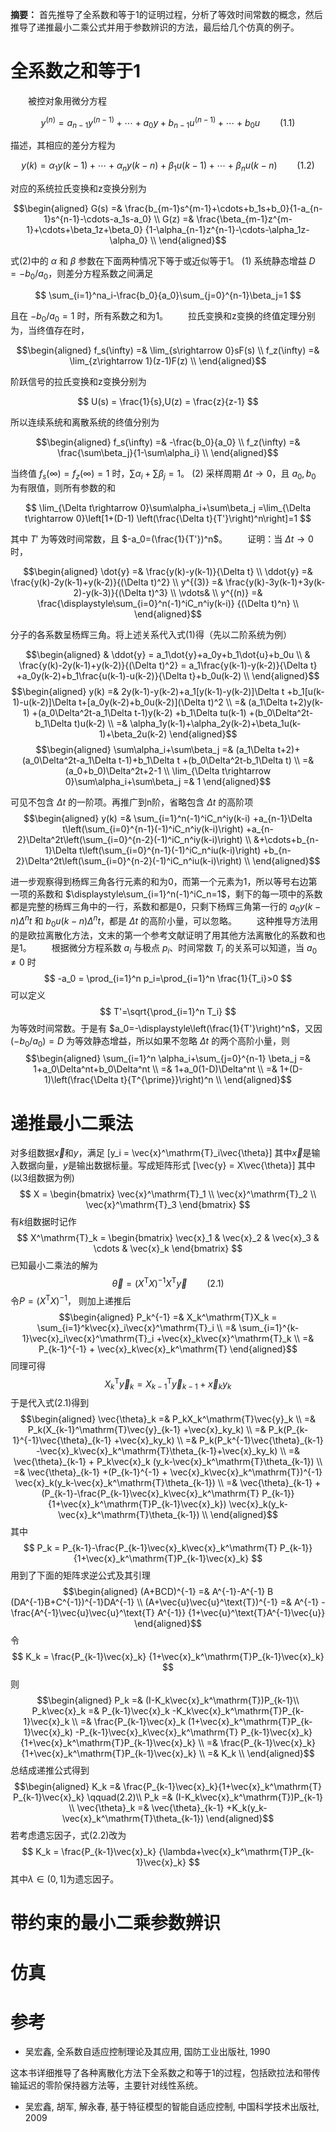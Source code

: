 **摘要：** 首先推导了全系数和等于1的证明过程，分析了等效时间常数的概念，然后推导了递推最小二乘公式并用于参数辨识的方法，最后给几个仿真的例子。
# 全系数之和等于1
&emsp;&emsp;被控对象用微分方程

$$ y^{(n)}=a_{n-1}y^{(n-1)}+\cdots+a_0y+b_{n-1}u^{(n-1)}+\cdots+b_0u\qquad(1.1) $$

描述，其相应的差分方程为

$$ y(k)=\alpha_1y(k-1)+\cdots+\alpha_ny(k-n)
+\beta_1u(k-1)+\cdots+\beta_nu(k-n)\qquad(1.2) $$

对应的系统拉氏变换和z变换分别为

$$\begin{aligned}
G(s) =& \frac{b_{m-1}s^{m-1}+\cdots+b_1s+b_0}{1-a_{n-1}s^{n-1}-\cdots-a_1s-a_0} \\
G(z) =& \frac{\beta_{m-1}z^{m-1}+\cdots+\beta_1z+\beta_0}
{1-\alpha_{n-1}z^{n-1}-\cdots-\alpha_1z-\alpha_0} \\
\end{aligned}$$

式(2)中的 $\alpha$ 和 $\beta$ 参数在下面两种情况下等于或近似等于1。
(1) 系统静态增益 $D=-b_0/a_0$，则差分方程系数之间满足

$$ \sum_{i=1}^na_i-\frac{b_0}{a_0}\sum_{j=0}^{n-1}\beta_j=1 $$

且在 $-b_0/a_0=1$ 时，所有系数之和为1。
&emsp;&emsp;拉氏变换和z变换的终值定理分别为，当终值存在时，

$$\begin{aligned}
f_s(\infty) =& \lim_{s\rightarrow 0}sF(s) \\
f_z(\infty) =& \lim_{z\rightarrow 1}(z-1)F(z) \\
\end{aligned}$$

阶跃信号的拉氏变换和z变换分别为

$$ U(s) = \frac{1}{s},U(z) = \frac{z}{z-1} $$

所以连续系统和离散系统的终值分别为

$$\begin{aligned}
f_s(\infty) =& -\frac{b_0}{a_0} \\
f_z(\infty) =& \frac{\sum\beta_j}{1-\sum\alpha_i} \\
\end{aligned}$$

当终值 $f_s(\infty)=f_z(\infty)=1$ 时，$\sum\alpha_i+\sum\beta_j=1$。
(2) 采样周期 $\Delta t\rightarrow 0$，且 $a_0,b_0$ 为有限值，则所有参数的和

$$
\lim_{\Delta t\rightarrow 0}\sum\alpha_i+\sum\beta_j
=\lim_{\Delta t\rightarrow 0}\left[1+(D-1)
\left(\frac{\Delta t}{T'}\right)^n\right]=1
$$

其中 $T'$ 为等效时间常数，且 $-a_0=(\frac{1}{T'})^n$。
&emsp;&emsp;证明：当 $\Delta t\rightarrow 0$ 时，

$$\begin{aligned}
\dot{y} =& \frac{y(k)-y(k-1)}{\Delta t} \\
\ddot{y} =& \frac{y(k)-2y(k-1)+y(k-2)}{(\Delta t)^2} \\
y^{(3)} =& \frac{y(k)-3y(k-1)+3y(k-2)-y(k-3)}{(\Delta t)^3} \\
\vdots& \\
y^{(n)} =& \frac{\displaystyle\sum_{i=0}^n(-1)^iC_n^iy(k-i)}
{(\Delta t)^n} \\
\end{aligned}$$

分子的各系数呈杨辉三角。将上述关系代入式(1)得（先以二阶系统为例）

$$\begin{aligned}
& \ddot{y} = a_1\dot{y}+a_0y+b_1\dot{u}+b_0u \\
& \frac{y(k)-2y(k-1)+y(k-2)}{(\Delta t)^2} = a_1\frac{y(k-1)-y(k-2)}{\Delta t}
+a_0y(k-2)+b_1\frac{u(k-1)-u(k-2)}{\Delta t}+b_0u(k-2) \\
\end{aligned}$$
$$\begin{aligned}
y(k) =& 2y(k-1)-y(k-2)+a_1[y(k-1)-y(k-2)]\Delta t
+b_1[u(k-1)-u(k-2)]\Delta t+[a_0y(k-2)+b_0u(k-2)](\Delta t)^2 \\
=& (a_1\Delta t+2)y(k-1) +(a_0\Delta^2t-a_1\Delta t-1)y(k-2)
+b_1\Delta tu(k-1) +(b_0\Delta^2t-b_1\Delta t)u(k-2) \\
=& \alpha_1y(k-1)+\alpha_2y(k-2)+\beta_1u(k-1)+\beta_2u(k-2)
\end{aligned}$$
$$\begin{aligned}
\sum\alpha_i+\sum\beta_j
=& (a_1\Delta t+2)+(a_0\Delta^2t-a_1\Delta t-1)+b_1\Delta t
+(b_0\Delta^2t-b_1\Delta t) \\
=& (a_0+b_0)\Delta^2t+2-1 \\
\lim_{\Delta t\rightarrow 0}\sum\alpha_i+\sum\beta_j =& 1
\end{aligned}$$


可见不包含 $\Delta t$ 的一阶项。再推广到n阶，省略包含 $\Delta t$ 的高阶项
$$\begin{aligned}
y(k) =& \sum_{i=1}^n(-1)^iC_n^iy(k-i)
+a_{n-1}\Delta t\left(\sum_{i=0}^{n-1}(-1)^iC_n^iy(k-i)\right)
+a_{n-2}\Delta^2t\left(\sum_{i=0}^{n-2}(-1)^iC_n^iy(k-i)\right) \\
&+\cdots+b_{n-1}\Delta t\left(\sum_{i=0}^{n-1}(-1)^iC_n^iu(k-i)\right)
+b_{n-2}\Delta^2t\left(\sum_{i=0}^{n-2}(-1)^iC_n^iu(k-i)\right) \\
\end{aligned}$$

进一步观察得到杨辉三角各行元素的和为0，而第一个元素为1，所以等号右边第一项的系数和 $\displaystyle\sum_{i=1}^n(-1)^iC_n=1$，剩下的每一项中的系数都是完整的杨辉三角中的一行，系数和都是0，只剩下杨辉三角第一行的 $a_0y(k-n)\Delta^nt$ 和  $b_0u(k-n)\Delta^nt$，都是 $\Delta t$ 的高阶小量，可以忽略。
&emsp;&emsp;这种推导方法用的是欧拉离散化方法，文末的第一个参考文献证明了用其他方法离散化的系数和也是1。
&emsp;&emsp;根据微分方程系数 $a_i$ 与极点 $p_i$、时间常数 $T_i$ 的关系可以知道，当 $a_0 \neq 0$ 时
$$ -a_0 = \prod_{i=1}^n p_i=\prod_{i=1}^n \frac{1}{T_i}>0 $$
可以定义
$$ T'=\sqrt{\prod_{i=1}^n T_i} $$
为等效时间常数。于是有 $a_0=-\displaystyle\left(\frac{1}{T'}\right)^n$，又因 $(-b_0/a_0)=D$ 为等效静态增益，所以如果不忽略 $\Delta t$ 的两个高阶小量，则
$$\begin{aligned}
\sum_{i=1}^n \alpha_i+\sum_{j=0}^{n-1} \beta_j
=& 1+a_0\Delta^nt+b_0\Delta^nt \\
=& 1+a_0(1-D)\Delta^nt \\
=& 1+(D-1)\left(\frac{\Delta t}{T^{\prime}}\right)^n \\
\end{aligned}$$

# 递推最小二乘法
对多组数据$\vec{x}$和$y$，满足
\[y_i = \vec{x}^\mathrm{T}_i\vec{\theta}\]
其中$\vec{x}$是输入数据向量，$y$是输出数据标量。写成矩阵形式
\[\vec{y} = X\vec{\theta}\]
其中(以3组数据为例)
$$
    X = \begin{bmatrix}
        \vec{x}^\mathrm{T}_1 \\
        \vec{x}^\mathrm{T}_2 \\
        \vec{x}^\mathrm{T}_3
    \end{bmatrix}
$$
有$k$组数据时记作
$$
    X^\mathrm{T}_k = \begin{bmatrix}
        \vec{x}_1 & \vec{x}_2 & \vec{x}_3 &
        \cdots & \vec{x}_k
    \end{bmatrix}
$$
已知最小二乘法的解为
$$
    \vec{\theta}
    =(X^\mathrm{T}X)^{-1}
    X^\mathrm{T}\vec{y}\qquad(2.1)
$$
令$P = (X^\mathrm{T}X)^{-1}$，
则加上递推后
$$\begin{aligned}
    P_k^{-1} =& X_k^\mathrm{T}X_k
    = \sum_{i=1}^k\vec{x}_i\vec{x}^\mathrm{T}_i \\
    =& \sum_{i=1}^{k-1}\vec{x}_i\vec{x}^\mathrm{T}_i
    +\vec{x}_k\vec{x}^\mathrm{T}_k \\
    =& P_{k-1}^{-1} + \vec{x}_k\vec{x}_k^\mathrm{T}
\end{aligned}$$
同理可得
$$
    X_k^\mathrm{T}\vec{y}_k
    =X_{k-1}^\mathrm{T}\vec{y}_{k-1}
    +\vec{x}_ky_k
$$
于是代入式(2.1)得到
$$\begin{aligned}
    \vec{\theta}_k =& P_kX_k^\mathrm{T}\vec{y}_k \\
    =& P_k(X_{k-1}^\mathrm{T}\vec{y}_{k-1}
    +\vec{x}_ky_k) \\
    =& P_k(P_{k-1}^{-1}\vec{\theta}_{k-1}
    +\vec{x}_ky_k) \\
    =& P_k(P_k^{-1}\vec{\theta}_{k-1}
    -\vec{x}_k\vec{x}_k^\mathrm{T}\theta_{k-1}+\vec{x}_ky_k) \\
    =& \vec{\theta}_{k-1} + P_k\vec{x}_k
    (y_k-\vec{x}_k^\mathrm{T}\theta_{k-1}) \\
    =& \vec{\theta}_{k-1}
    +(P_{k-1}^{-1} + \vec{x}_k\vec{x}_k^\mathrm{T})^{-1}
    \vec{x}_k(y_k-\vec{x}_k^\mathrm{T}\theta_{k-1}) \\
    =& \vec{\theta}_{k-1}
    +(P_{k-1}-\frac{P_{k-1}\vec{x}_k\vec{x}_k^\mathrm{T}
    P_{k-1}}{1+\vec{x}_k^\mathrm{T}P_{k-1}\vec{x}_k})
    \vec{x}_k(y_k-\vec{x}_k^\mathrm{T}\theta_{k-1}) \\
\end{aligned}$$
其中
$$
    P_k = P_{k-1}-\frac{P_{k-1}\vec{x}_k\vec{x}_k^\mathrm{T}
    P_{k-1}}{1+\vec{x}_k^\mathrm{T}P_{k-1}\vec{x}_k}
$$
用到了下面的矩阵求逆公式及其引理
$$\begin{aligned}
    (A+BCD)^{-1} =& A^{-1}-A^{-1} B
    (DA^{-1}B+C^{-1})^{-1}DA^{-1} \\
    (A+\vec{u}\vec{u}^\text{T})^{-1} =& A^{-1}
    -\frac{A^{-1}\vec{u}\vec{u}^\text{T} A^{-1}}
    {1+\vec{u}^\text{T}A^{-1}\vec{u}}
\end{aligned}$$
令
$$
    K_k = \frac{P_{k-1}\vec{x}_k}
    {1+\vec{x}_k^\mathrm{T}P_{k-1}\vec{x}_k}
$$
则
$$\begin{aligned}
    P_k =& (I-K_k\vec{x}_k^\mathrm{T})P_{k-1}\\
    P_k\vec{x}_k =& P_{k-1}\vec{x}_k
    -K_k\vec{x}_k^\mathrm{T}P_{k-1}\vec{x}_k \\
    =& \frac{P_{k-1}\vec{x}_k
    (1+\vec{x}_k^\mathrm{T}P_{k-1}\vec{x}_k)
    -P_{k-1}\vec{x}_k\vec{x}_k^\mathrm{T}
    P_{k-1}\vec{x}_k}
    {1+\vec{x}_k^\mathrm{T}P_{k-1}\vec{x}_k} \\
    =& \frac{P_{k-1}\vec{x}_k}
    {1+\vec{x}_k^\mathrm{T}P_{k-1}\vec{x}_k} \\
    =& K_k \\
\end{aligned}$$
总结成递推公式得到
$$\begin{aligned}
    K_k =& \frac{P_{k-1}\vec{x}_k}{1+\vec{x}_k^\mathrm{T}
    P_{k-1}\vec{x}_k} \qquad(2.2)\\
    P_k =& (I-K_k\vec{x}_k^\mathrm{T})P_{k-1} \\
    \vec{\theta}_k =& \vec{\theta}_{k-1}
    +K_k(y_k-\vec{x}_k^\mathrm{T}\theta_{k-1}) 
\end{aligned}$$
若考虑遗忘因子，式(2.2)改为
$$
    K_k = \frac{P_{k-1}\vec{x}_k}
    {\lambda+\vec{x}_k^\mathrm{T}P_{k-1}\vec{x}_k}
$$
其中$\lambda\in(0,1]$为遗忘因子。

# 带约束的最小二乘参数辨识

# 仿真

# 参考
- 吴宏鑫, 全系数自适应控制理论及其应用, 国防工业出版社, 1990

这本书详细推导了各种离散化方法下全系数之和等于1的过程，包括欧拉法和带传输延迟的零阶保持器方法等，主要针对线性系统。
- 吴宏鑫, 胡军, 解永春, 基于特征模型的智能自适应控制, 中国科学技术出版社, 2009

